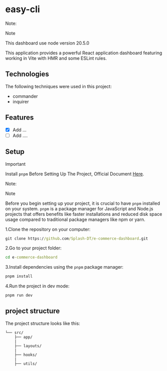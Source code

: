# easy-cli

Note:
> [!NOTE]
> This dashboard use node version 20.5.0

<!-- 2.Introduction -->

This application provides a powerful React application dashboard featuring working in Vite with HMR and some ESLint rules.

<!-- 3.Technologies -->

## Technologies

The following techniques were used in this project:

- commander
- inquirer

## Features

- [x] Add ...
- [ ] Add ....

<!-- 5.Setup -->

## Setup

> [!IMPORTANT]
> Install `pnpm` Before Setting Up The Project, Official Document [Here](https://pnpm.io/installation).

Note:

> [!NOTE]
> Before you begin setting up your project, it is crucial to have `pnpm` installed on your system. `pnpm` is a package manager for JavaScript and Node.js projects that offers benefits like faster installations and reduced disk space usage compared to traditional package managers like npm or yarn.

1.Clone the repository on your computer:

```cmd
git clone https://github.com/Splash-DT/e-commerce-dashboard.git
```

2.Go to your project folder:

```cmd
cd e-commerce-dashboard
```

3.Install dependencies using the `pnpm` package manager:

```cmd
pnpm install
```

4.Run the project in dev mode:

```cmd
pnpm run dev
```

<!-- 6.project structure -->

## project structure

The project structure looks like this:

```
└── src/
    ├── app/
    |
    ├── layouts/
    |
    ├── hooks/
    |
    ├── utils/
```

